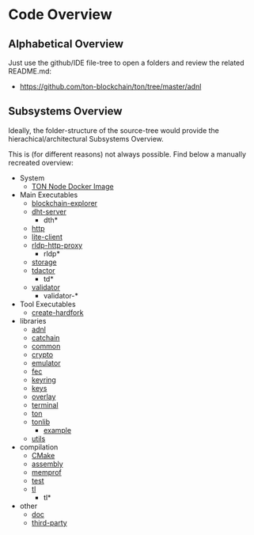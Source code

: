 # Code Overview

## Alphabetical Overview

Just use the github/IDE file-tree to open a folders and review the related README.md:

* https://github.com/ton-blockchain/ton/tree/master/adnl

## Subsystems Overview

Ideally, the folder-structure of the source-tree would provide the hierachical/architectural Subsystems Overview.

This is (for different reasons) not always possible. Find below a manually recreated overview:

* System
  * [TON Node Docker Image](docker)
* Main Executables
  * [blockchain-explorer](blockchain-explorer)
  * [dht-server](dht-server)
    * dth*
  * [http](http)
  * [lite-client](lite-client)  
  * [rldp-http-proxy](rldp-http-proxy)
    * rldp*
  * [storage](storage)
  * [tdactor](tdactor)
    * td*
  * [validator](validator)
    * validator-*
* Tool Executables
  * [create-hardfork](create-hardfork) 
* libraries
  * [adnl](adnl)
  * [catchain](catchain)
  * [common](common)
  * [crypto](crypto)  
  * [emulator](emulator)
  * [fec](fec)
  * [keyring](keyring)
  * [keys](keys)
  * [overlay](overlay)
  * [terminal](terminal)
  * [ton](ton) 
  * [tonlib](tonlib)
    * [example](example)
  * [utils](utils)
* compilation
  * [CMake](CMake)
  * [assembly](assembly)
  * [memprof](memprof)
  * [test](test)
  * [tl](tl)
    * tl*
* other
  * [doc](doc)
  * [third-party](third-party)  




